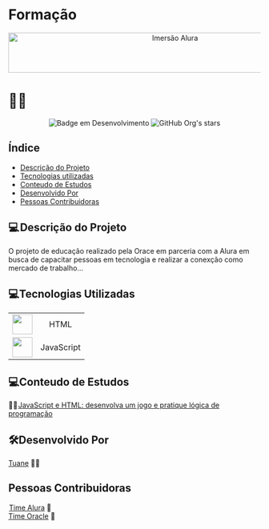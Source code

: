 # Formação 

<div align="center">
    <img src="https://user-images.githubusercontent.com/54903202/230703634-3b28034b-c98d-40f7-b4fb-0bbaa3010f56.png"width="650" height="80" alt="Imersão Alura"/>
</div>




<h1>👩‍💻 </h1>

<div align="center">

![Badge em Desenvolvimento ](http://img.shields.io/static/v1?label=STATUS&message=EM%20DESENVOLVIMENTO&color=GREEN&style=for-the-badge )
![GitHub Org's stars](https://img.shields.io/github/stars/tuanemendes?style=social)

</div>
<h2>Índice</h2>

* [Descrição do Projeto](#descrição-do-projeto)
* [Tecnologias utilizadas](#tecnologias-utilizadas)
* [Conteudo de Estudos](#conteudo-de-estudos)
* [Desenvolvido Por](#desenvolvido-por)
* [Pessoas Contribuidoras](#pessoas-contribuidoras)


<h2>💻 Descrição do Projeto</h2>

<p>
O projeto de educação realizado pela Orace em parceria com a  Alura em busca de  capacitar pessoas em tecnologia e realizar a conexção como mercado de trabalho... 
</p>

<h2>💻Tecnologias Utilizadas</h2>

|     |   |
| :--------: | :--------: |    
| <img src="https://cdn.jsdelivr.net/gh/devicons/devicon/icons/html5/html5-original-wordmark.svg" width="40" height="40" /> | HTML |   
| <img src="https://cdn.jsdelivr.net/gh/devicons/devicon/icons/javascript/javascript-original.svg" width="40" height="40" /> | JavaScript |  
        
        
        
          

<h2>💻Conteudo de Estudos</h2>

<p>

👩‍🏫 [JavaScript e HTML: desenvolva um jogo e pratique lógica de programação](https://github.com/Tuanemendes/formacao-one-alura/tree/main/JavaScript%20e%20HTML%20desenvolva%20um%20jogo%20e%20pratique%20l%C3%B3gica%20de%20programa%C3%A7%C3%A3o)
    
</p>




<h2>🛠Desenvolvido Por</h2>

 [Tuane](https://www.linkedin.com/in/tuane-mendes/) 👩‍🎓        

<h2>Pessoas Contribuidoras</h2>

 [Time Alura](https://www.alura.com.br/) 💙 <br>
 [Time Oracle](https://www.oracle.com/br/education/oracle-next-education/) 🧡 

 
